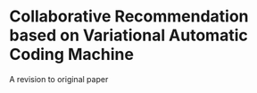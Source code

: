 # Collaborative Recommendation based on Variational Automatic Coding Machine
A revision to original paper
